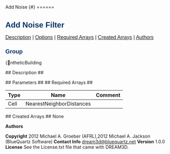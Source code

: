 
<html>
<head>
<meta name="qrichtext" content="1" />
<style type="text/css">
h1.pHeading1 { color: #003366; font-family: Arial, Verdana, Helvetica, sans-serif; font-size: x-large; font-weight: bold; text-align: left }
h2.pHeading2 { color: #003366; font-family: Arial, Verdana, Helvetica, sans-serif; font-size: large; font-weight: bold; text-align: left }
p.pBody { font-family: Arial, Verdana, Helvetica, sans-serif; font-size: medium; text-align: left }
p.pCellBody { font-family: Arial, Verdana, Helvetica, sans-serif; font-size: medium; text-align: left }
#footer
{
   font-family: Arial, Verdana, Helvetica, sans-serif;
   font-color:Blue;
   font-size:small;
   background-color:#CCCCCC;
   padding:0pt;
   position:fixed;
   bottom:1%;
   left:1%;
   width:98%;
}
</style>Add Noise {#}
======
<h1 class="pHeading1">Add Noise Filter</h1>
<p class="pCellBody">
<a href="../SytheticBuildingFilters/AddNoise.html#wp2">Description</a>
| <a href="../SytheticBuildingFilters/AddNoise.html#wp3">Options</a>
| <a href="../SytheticBuildingFilters/AddNoise.html#wp4">Required Arrays</a>
| <a href="../SytheticBuildingFilters/AddNoise.html#wp5">Created Arrays</a>
| <a href="../SytheticBuildingFilters/AddNoise.html#wp1">Authors</a> 

<a name="wp7"></a>
<h2 class="pHeading2">Group</h2>
{ntheticBuilding

<a name="wp2"> </a>## Description ##


<a name="wp3"> </a>## Parameters ##
<a name="wp4"> </a>## Required Arrays ##

| Type | Name | Comment |
|------|------|---------|
| Cell | NearestNeighborDistances |  |

<a name="wp5"> </a>## Created Arrays ##
None



<a name="wp1"> </a>**Authors**

**Copyright** 2012 Michael A. Groeber (AFRL),2012 Michael A. Jackson (BlueQuartz Software)
**Contact Info** dream3d@bluequartz.net
**Version** 1.0.0
**License**  See the License.txt file that came with DREAM3D.
</body>
</html>
